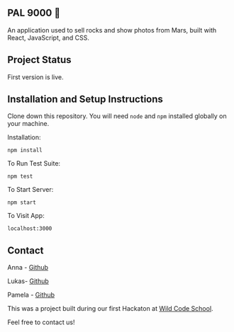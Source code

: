 ## PAL 9000 :rocket:

An application used to sell rocks and show photos from Mars, built with React, JavaScript, and CSS.

## Project Status

First version is live. 

## Installation and Setup Instructions

Clone down this repository. You will need `node` and `npm` installed globally on your machine.  

Installation:

`npm install`  

To Run Test Suite:  

`npm test`  

To Start Server:

`npm start`  

To Visit App:

`localhost:3000`


## Contact

Anna - [Github](https://github.com/AnnaGosme)

Lukas- [Github](https://github.com/lukaskreibig)

Pamela - [Github](https://github.com/PamelaFeijo)

This was a project built during our first Hackaton at [Wild Code School](https://www.wildcodeschool.com/en-GB).

Feel free to contact us!



